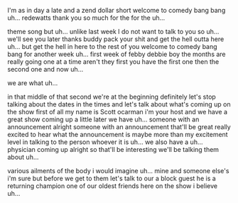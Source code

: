 I'm as in day a late and a zend dollar short welcome to comedy bang bang uh... redewatts thank you so much for the for the uh...

theme song but uh... unlike last week I do not want to talk to you so uh... we'll see you later thanks buddy pack your shit and get the hell outta here uh... but get the hell in here to the rest of you welcome to comedy bang bang for another week uh... first week of febby debbie boy the months are really going one at a time aren't they first you have the first one then the second one and now uh...

we are what uh...

in that middle of that second we're at the beginning definitely let's stop talking about the dates in the times and let's talk about what's coming up on the show first of all my name is Scott ocarman i'm your host and we have a great show coming up a little later we have uh... someone with an announcement alright someone with an announcement that'll be great really excited to hear what the announcement is maybe more than my excitement level in talking to the person whoever it is uh... we also have a uh... physician coming up alright so that'll be interesting we'll be talking them about uh...

various ailments of the body i would imagine uh... mine and someone else's i'm sure but before we get to them let's talk to our a block guest he is a returning champion one of our oldest friends here on the show i believe uh...
